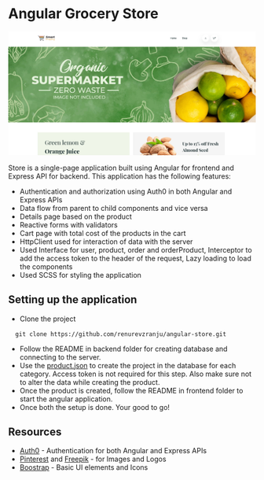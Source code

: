 # Angular Grocery Store

!['home page'](/frontend/src/assets/images/readme/homepage.png)

Store is a single-page application built using Angular for frontend and Express API for backend. This application has the following features:
- Authentication and authorization using Auth0 in both Angular and Express APIs
- Data flow from parent to child components and vice versa
- Details page based on the product
- Reactive forms with validators
- Cart page with total cost of the products in the cart
- HttpClient used for interaction of data with the server
- Used Interface for user, product, order and orderProduct, Interceptor to add the access token to the header of the request, Lazy loading to load the components
- Used SCSS for styling the application

## Setting up the application
- Clone the project
```
  git clone https://github.com/renurevzranju/angular-store.git
```
- Follow the README in backend folder for creating database and connecting to the server.
- Use the [product.json](/frontend/products.json) to create the project in the database for each category. Access token is not required for this step. Also make sure not to alter the data while creating the product.
- Once the product is created, follow the README in frontend folder to start the angular application.
- Once both the setup is done. Your good to go!

## Resources
- [Auth0](https://auth0.com/docs) - Authentication for both Angular and Express APIs
- [Pinterest](https://in.pinterest.com) and [Freepik](https://freepik.com) - for Images and Logos
- [Boostrap](https://getbootstrap.com/docs/5.3/getting-started/introduction/) - Basic UI elements and Icons
